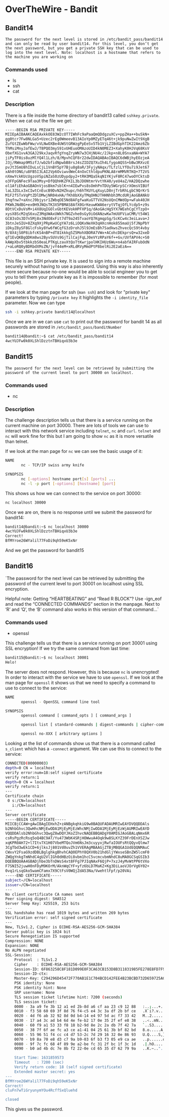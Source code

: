 # OverTheWire - Bandit

## Bandit14

`The password for the next level is stored in /etc/bandit_pass/bandit14 and can only be read by user bandit14. For this level, you don’t get the next password, but you get a private SSH key that can be used to log into the next level. Note: localhost is a hostname that refers to the machine you are working on`

### Commands used
 - ls
 - ssh
 - cat 

### Description

There is a file inside the home directory of bandit13 called `sshkey.private`. When we cat out the file we get:
```bash
-----BEGIN RSA PRIVATE KEY-----
MIIEpAIBAAKCAQEAxkkOE83W2cOT7IWhFc9aPaaQmQDdgzuXCv+ppZHa++buSkN+
gg0tcr7Fw8NLGa5+Uzec2rEg0WmeevB13AIoYp0MZyETq46t+jk9puNwZwIt9XgB
ZufGtZEwWbFWw/vVLNwOXBe4UWStGRWzgPpEeSv5Tb1VjLZIBdGphTIK22Amz6Zb
ThMsiMnyJafEwJ/T8PQO3myS91vUHEuoOMAzoUID4kN0MEZ3+XahyK0HJVq68KsV
ObefXG1vvA3GAJ29kxJaqvRfgYnqZryWN7w3CHjNU4c/2Jkp+n8L0SnxaNA+WYA7
jiPyTF0is8uzMlYQ4l1Lzh/8/MpvhCQF8r22dwIDAQABAoIBAQC6dWBjhyEOzjeA
J3j/RWmap9M5zfJ/wb2bfidNpwbB8rsJ4sZIDZQ7XuIh4LfygoAQSS+bBw3RXvzE
pvJt3SmU8hIDuLsCjL1VnBY5pY7Bju8g8aR/3FyjyNAqx/TLfzlLYfOu7i9Jet67
xAh0tONG/u8FB5I3LAI2Vp6OviwvdWeC4nOxCthldpuPKNLA8rmMMVRTKQ+7T2VS
nXmwYckKUcUgzoVSpiNZaS0zUDypdpy2+tRH3MQa5kqN1YKjvF8RC47woOYCktsD
o3FFpGNFec9Taa3Msy+DfQQhHKZFKIL3bJDONtmrVvtYK40/yeU4aZ/HA2DQzwhe
ol1AfiEhAoGBAOnVjosBkm7sblK+n4IEwPxs8sOmhPnTDUy5WGrpSCrXOmsVIBUf
laL3ZGLx3xCIwtCnEucB9DvN2HZkupc/h6hTKUYLqXuyLD8njTrbRhLgbC9QrKrS
M1F2fSTxVqPtZDlDMwjNR04xHA/fKh8bXXyTMqOHNJTHHNhbh3McdURjAoGBANkU
1hqfnw7+aXncJ9bjysr1ZWbqOE5Nd8AFgfwaKuGTTVX2NsUQnCMWdOp+wFak40JH
PKWkJNdBG+ex0H9JNQsTK3X5PBMAS8AfX0GrKeuwKWA6erytVTqjOfLYcdp5+z9s
8DtVCxDuVsM+i4X8UqIGOlvGbtKEVokHPFXP1q/dAoGAcHg5YX7WEehCgCYTzpO+
xysX8ScM2qS6xuZ3MqUWAxUWkh7NGZvhe0sGy9iOdANzwKw7mUUFViaCMR/t54W1
GC83sOs3D7n5Mj8x3NdO8xFit7dT9a245TvaoYQ7KgmqpSg/ScKCw4c3eiLava+J
3btnJeSIU+8ZXq9XjPRpKwUCgYA7z6LiOQKxNeXH3qHXcnHok855maUj5fJNpPbY
iDkyZ8ySF8GlcFsky8Yw6fWCqfG3zDrohJ5l9JmEsBh7SadkwsZhvecQcS9t4vby
9/8X4jS0P8ibfcKS4nBP+dT81kkkg5Z5MohXBORA7VWx+ACohcDEkprsQ+w32xeD
qT1EvQKBgQDKm8ws2ByvSUVs9GjTilCajFqLJ0eVYzRPaY6f++Gv/UVfAPV4c+S0
kAWpXbv5tbkkzbS0eaLPTKgLzavXtQoTtKwrjpolHKIHUz6Wu+n4abfAIRFubOdN
/+aLoRQ0yBDRbdXMsZN/jvY44eM+xRLdRVyMmdPtP8belRi2E2aEzA==
-----END RSA PRIVATE KEY-----
```
This file is an SSH private key. It is used to sign into a remote machine securely without having to use a password. Using this way is also inherently more secure because no-one would be able to social engineer you to get you to tell them your private key as it is impossible to remember (for most people). 

If we look at the man page for ssh (`man ssh`) and look for "private key" parameters by typing `/private key` it highlights the `-i identity_file` parameter. Now we can type
```bash
ssh -i sshkey.private bandit14@localhost
```
Once we are in we can use `cat` to print out the password for bandit 14 as all passwords are stored in `/etc/bandit_pass/banditNumber`
```bash
bandit14@bandit:~$ cat /etc/bandit_pass/bandit14
4wcYUJFw0k0XLShlDzztnTBHiqxU3b3e
```

## Bandit15

`The password for the next level can be retrieved by submitting the password of the current level to port 30000 on localhost.`

### Commands used
 - nc

### Description

The challenge description tells us that there is a service running on the current machine on port 30000. There are lots of tools we can use to interact with this network service including `telnet`, `nc` and `curl`. `telnet` and `nc` will work fine for this but I am going to show `nc` as it is more versatile than telnet.

If we look at the man page for `nc` we can see the basic usage of it:

```bash
NAME
       nc - TCP/IP swiss army knife

SYNOPSIS
       nc [-options] hostname port[s] [ports] ...
       nc -l -p port [-options] [hostname] [port]
```

This shows us how we can connect to the service on port 30000:
```bash
nc localhost 30000
```

Once we are on, there is no response until we submit the password for bandit14:

```bash
bandit14@bandit:~$ nc localhost 30000
4wcYUJFw0k0XLShlDzztnTBHiqxU3b3e
Correct!
BfMYroe26WYalil77FoDi9qh59eK5xNr
```

And we get the password for bandit15

## Bandit16

`The password for the next level can be retrieved by submitting the password of the current level to port 30001 on localhost using SSL encryption.

Helpful note: Getting “HEARTBEATING” and “Read R BLOCK”? Use -ign_eof and read the “CONNECTED COMMANDS” section in the manpage. Next to ‘R’ and ‘Q’, the ‘B’ command also works in this version of that command…`

### Commands used
 - openssl

This challenge tells us that there is a service running on port 30001 using SSL encryption! If we try the same command from last time:
```bash
bandit15@bandit:~$ nc localhost 30001
Helo!
```
The server does not respond. However, this is because `nc` is unencrypted! In order to interact with the service we have to use `openssl`. If we look at the man page for `openssl` it shows us that we need to specify a command to use to connect to the service:

```bash
NAME
       openssl - OpenSSL command line tool

SYNOPSIS
       openssl command [ command_opts ] [ command_args ]

       openssl list [ standard-commands | digest-commands | cipher-commands | cipher-algorithms | digest-algorithms | public-key-algorithms]

       openssl no-XXX [ arbitrary options ]
```

Looking at the list of commands show us that there is a command called `s_client` which has a `-connect` argument. We can use this to connect to the service:
```bash
CONNECTED(00000003)
depth=0 CN = localhost
verify error:num=18:self signed certificate
verify return:1
depth=0 CN = localhost
verify return:1
---
Certificate chain
 0 s:/CN=localhost
   i:/CN=localhost
---
Server certificate
-----BEGIN CERTIFICATE-----
MIICBjCCAW+gAwIBAgIEHxhZ+zANBgkqhkiG9w0BAQUFADAUMRIwEAYDVQQDDAls
b2NhbGhvc3QwHhcNMjEwODA1MjEyMjEzWhcNMjIwODA1MjEyMjEzWjAUMRIwEAYD
VQQDDAlsb2NhbGhvc3QwgZ8wDQYJKoZIhvcNAQEBBQADgY0AMIGJAoGBALqNmx6R
csRsPgzRcRsq5oQ4BC9AT/Yu473WbK4SRjHOWwuA4Oqk9w8SLKYZ39FrDEnXSZJw
xqKPR0AH72+l7Itv7X1H07VbeMTQoJVm6NsJm3cuyyxjRwfaIOUFsRtQQyvQlmw7
3CgTbd3wEk1CD+6jlksJj801Vd0uvZh1VVERAgMBAAGjZTBjMBQGA1UdEQQNMAuC
CWxvY2FsaG9zdDBLBglghkgBhvhCAQ0EPhY8QXV0b21hdGljYWxseSBnZW5lcmF0
ZWQgYnkgTmNhdC4gU2VlIGh0dHBzOi8vbm1hcC5vcmcvbmNhdC8uMA0GCSqGSIb3
DQEBBQUAA4GBADjhbe3bTnDWsS4xt8FFg7PJIqNAxF6QjP+7xzJ4yMvWtPP6tVXo
F7SNI52juwH0nFDyM9KOrM/AknWqCYF+yfz6bLD7MaKZ+Kg3DiLaoVJOrVg6Y02+
0vq1rLsqGko5wamCFamx7X9CtFsV0WQjZdA53Na/VwehtlFpf/p20VAi
-----END CERTIFICATE-----
subject=/CN=localhost
issuer=/CN=localhost
---
No client certificate CA names sent
Peer signing digest: SHA512
Server Temp Key: X25519, 253 bits
---
SSL handshake has read 1019 bytes and written 269 bytes
Verification error: self signed certificate
---
New, TLSv1.2, Cipher is ECDHE-RSA-AES256-GCM-SHA384
Server public key is 1024 bit
Secure Renegotiation IS supported
Compression: NONE
Expansion: NONE
No ALPN negotiated
SSL-Session:
    Protocol  : TLSv1.2
    Cipher    : ECDHE-RSA-AES256-GCM-SHA384
    Session-ID: 6F863258C8F181D099E0F3CA63CB153D8B311831985FE278E8FD7F998E391469
    Session-ID-ctx:
    Master-Key: C294296D45472F770AB1E1C704BCD142FEE4B23BCBD732D659725AC54026E5866A842E20841F2A1A307B9F41AFBF1B41
    PSK identity: None
    PSK identity hint: None
    SRP username: None
    TLS session ticket lifetime hint: 7200 (seconds)
    TLS session ticket:
    0000 - 3a a9 fe 3b 12 a1 ed 2b-8d a6 cf aa 23 c9 12 88   :..;...+....#...
    0010 - f3 58 60 69 3f 8d 76 f4-c5 e4 3c 3a df 2b bf ce   .X`i?.v...<:.+..
    0020 - 4d f6 ab 32 92 8d 0d b4-14 e4 97 5d ac f7 33 42   M..2.......]..3B
    0030 - 17 a4 3c ad b4 6d 4e fe-b2 17 0e 35 2f ef e8 38   ..<..mN....5/..8
    0040 - 60 f9 a1 53 33 f8 18 b2-9d 8e 2c 2a db 7f 42 7a   `..S3.....,*..Bz
    0050 - 38 7f 6f ae fc a3 ce a1-41 04 25 61 3b bf 82 bd   8.o.....A.%a;...
    0060 - 55 96 51 f4 cc c4 d7 53-2c 7d 29 16 32 0e 86 93   U.Q....S,}).2...
    0070 - b9 8a 70 e8 d3 c7 9a b9-03 6f b3 f3 05 e9 ca ae   ..p......o......
    0080 - 9f 7c fc 68 4f 89 9e a2-be fc 31 2f bc 1f 3c 1d   .|.hO.....1/..<.
    0090 - b0 ad 4b dc 7e 8b f2 22-0e cd 65 35 d7 62 79 9a   ..K.~.."..e5.by.

    Start Time: 1631859573
    Timeout   : 7200 (sec)
    Verify return code: 18 (self signed certificate)
    Extended master secret: yes
---
BfMYroe26WYalil77FoDi9qh59eK5xNr
Correct!
cluFn7wTiGryunymYOu4RcffSxQluehd

closed
```
This gives us the password.
